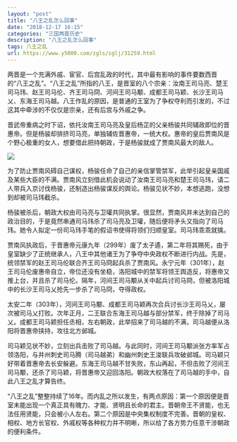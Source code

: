 ```yaml
---
layout: "post"
title: "八王之乱怎么回事"
date: "2018-12-17 16:15"
categories: "三国两晋历史"
description: "八王之乱怎么回事"
tags: 八王之乱
url: https://www.y5000.com/zgls/sglj/31259.html
---
```






两晋是一个充满外戚、宦官、后宫乱政的时代，其中最有影响的事件要数西晋的“八王之乱”。“八王之乱”所指的八王，是晋室的八个宗亲：汝南王司马亮、楚王司马玮、赵王司马伦、齐王司马冏、河间王司马颙、成都王司马颖、长沙王司马乂、东海王司马越。八王作乱的原因，是普通的王室为了争权夺利而引发的，不过这其中牵涉的不仅仅是宗亲，还有后宫与外戚之争。

晋武帝重病之时下诏，依托汝南王司马亮及皇后杨芷的父亲杨骏共同辅政即位的晋惠帝。但是杨骏却排挤司马亮，单独辅佐晋惠帝，一统大权。惠帝的皇后贾南风是个野心极重的女人，想要借此把持朝政，于是杨骏就成了贾南风最大的敌人。

![](https://img.y5000.com/uploads/allimg/180704/8-1PF4132J32O.jpg)

为了防止贾南风碍自己谋权，杨骏任命了自己的亲信掌管禁军，此举引起皇亲国戚及某些大臣的不满。贾南风立刻借此机会说动了汝南王司马亮和楚王司马玮，请二人带兵入京讨伐杨骏，还制造出杨骏谋反的舆论。杨骏见状不妙，本想逃跑，没想到却被司马玮截杀。

杨骏被杀后，朝政大权由司马亮与卫瓘共同执掌。很显然，贾南风并未达到自己的政治目的，于是竟然串通司马玮杀了司马亮及卫瓘，随后便将矛头又指向了司马玮。她令人拟定一份司马玮手笔的假诏书使得将领们归顺皇室。司马玮乖乖就擒。

贾南风执政后，于晋惠帝元康九年（299年）废了太子遹，第二年将其赐死，由于皇室缺少了正统继承人，八王中其他诸王为了争夺中央政权不断进行内战。先是，统领禁军的赵王司马伦联合齐王司马冏起兵杀了贾南风。永宁元年（301年），赵王司马伦废惠帝自立，帝位还没有坐稳，洛阳城中的禁军将领王舆造反，将惠帝又推上台，并且杀了司马伦。隔年，河间王司马颙从关中起兵讨司马冏，但被洛阳城中的长沙王司马乂抢先一步杀了司马冏，夺得政权。

太安二年（303年），河间王司马颙、成都王司马颖再次合兵讨长沙王司马乂，屡次被司马乂打败。次年正月，二王联合东海王司马越与部分禁军，终于除掉了司马乂。成都王司马颖担任丞相，左右朝政，此举招来了司马越的不满，司马越便从洛阳将晋惠帝挟持，攻往北方邺城。

司马颖见状不妙，立刻出兵击败了司马越。与此同时，河间王司马颙派张方率军占领洛阳，与并州刺史司马腾（司马越弟）和幽州刺史王浚联兵攻破邺城。司马颖只好带着晋惠帝去长安躲避。东海王司马越不甘失败，东山再起，不但击败了河间王司马颙，还杀了司马颖，将晋惠帝又迎回洛阳。朝政大权落在了司马越的手中，自此八王之乱才算告终。

“八王之乱”整整持续了16年。而内乱之所以发生，有两点原因：第一个原因便是晋室未能出现一个真正具有魄力、才能、贤明且长命的君主。晋朝帝王不贤能，也无法任用贤能，只会被小人左右。第二个原因是中央集权制度不完善。晋朝的皇权、相权、地方长官权、外戚权等各种权力并不明晰，所以给了各方势力任意干涉朝政的便利条件。
